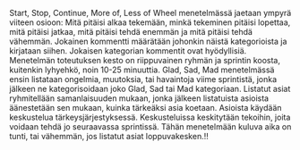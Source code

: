 Start, Stop, Continue, More of, Less of Wheel menetelmässä jaetaan ympyrä viiteen osioon: Mitä pitäisi alkaa tekemään, minkä tekeminen pitäisi lopettaa, mitä pitäisi jatkaa, mitä pitäisi tehdä enemmän ja mitä pitäisi tehdä vähemmän. Jokainen kommentti määrätään johonkin näistä kategorioista ja kirjataan siihen. Jokaisen kategorian kommentit ovat hyödyllisiä. Menetelmän toteutuksen kesto on riippuvainen ryhmän ja sprintin koosta, kuitenkin lyhyehkö, noin 10-25 minuuttia. Glad, Sad, Mad menetelmässä ensin listataan ongelmia, muutoksia, tai havaintoja viime sprintistä, jonka jälkeen ne kategorisoidaan joko Glad, Sad tai Mad kategoriaan. Listatut asiat ryhmitellään samanlaisuuden mukaan, jonka jälkeen listatuista asioista äänestetään sen mukaan, kuinka tärkeäksi asia koetaan. Asioista käydään keskustelua tärkeysjärjestyksessä. Keskusteluissa keskitytään tekoihin, joita voidaan tehdä jo seuraavassa sprintissä. Tähän menetelmään kuluva aika on tunti, tai vähemmän, jos listatut asiat loppuvakesken.!!